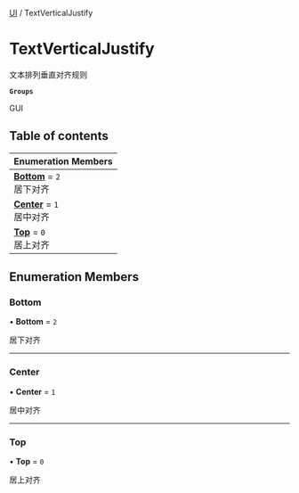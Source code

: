 [UI](../modules/UI.UI.md) / TextVerticalJustify

# TextVerticalJustify <Badge type="tip" text="Enumeration" /> <Score text="TextVerticalJustify" />

文本排列垂直对齐规则

**`Groups`**

GUI

## Table of contents

| Enumeration Members |
| :-----|
| **[Bottom](UI.TextVerticalJustify.md#bottom)** = ``2`` <br> 居下对齐|
| **[Center](UI.TextVerticalJustify.md#center)** = ``1`` <br> 居中对齐|
| **[Top](UI.TextVerticalJustify.md#top)** = ``0`` <br> 居上对齐|

## Enumeration Members

### Bottom <Score text="Bottom" /> 

• **Bottom** = ``2``

居下对齐

___

### Center <Score text="Center" /> 

• **Center** = ``1``

居中对齐

___

### Top <Score text="Top" /> 

• **Top** = ``0``

居上对齐
